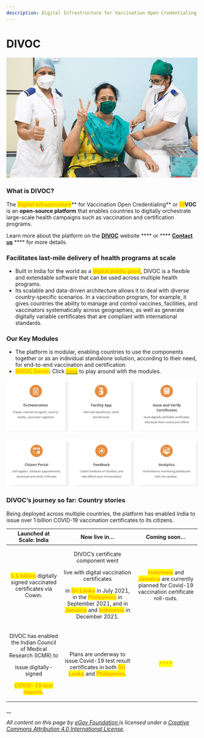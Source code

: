 ```yaml
---
description: Digital Infrastructure for Vaccination Open Credentialing
---
```


# DIVOC

![](.gitbook/assets/VACCINE.jpeg)

### What is DIVOC?

The <mark style="color:orange;">**Digital Infrastructure**</mark>** for Vaccination Open Credentialing** or <mark style="color:orange;">**DI**</mark>**VOC** is an **open-source platform** that enables countries to digitally orchestrate large-scale health campaigns such as vaccination and certification programs.

Learn more about the platform on the [**DIVOC**](https://divoc.dev) website **** or **** [**Contact us**](https://divoc.dev/#get-in-touch) **** for more details.

### **Facilitates last-mile delivery of health programs at scale**

* Built in India for the world as a <mark style="color:orange;">**digital public good**</mark>, DIVOC is a flexible and extendable software that can be used across multiple health programs.
* Its scalable and data-driven architecture allows it to deal with diverse country-specific scenarios. In a vaccination program, for example, it gives countries the ability to manage and control vaccines, facilities, and vaccinators systematically across geographies, as well as generate digitally variable certificates that are compliant with international standards.

### **Our Key Modules**

* The platform is modular, enabling countries to use the components together or as an individual standalone solution, according to their need, for end-to-end vaccination and certification.
* <mark style="color:orange;">**DIVOC Demo**</mark>**:** Click [<mark style="color:orange;">**here**</mark>](view-demo/) to play around with the modules.

![](<.gitbook/assets/Screenshot 2021-12-24 at 3.41.59 PM.png>)

![](<.gitbook/assets/Screenshot 2021-12-24 at 3.44.57 PM.png>)



### **DIVOC’s journey so far: Country stories**

Being deployed across multiple countries, the platform has enabled India to issue over 1 billion COVID-19 vaccination certificates to its citizens.

|                                                            Launched at Scale: India                                                                                                       |                                                                                                                                                                                                             Now live in…                                                                                                                                                                                                            |                                                                                Coming soon…                                                                               |
| :---------------------------------------------------------------------------------------------------------------------------------------------------------------------------------------: | :---------------------------------------------------------------------------------------------------------------------------------------------------------------------------------------------------------------------------------------------------------------------------------------------------------------------------------------------------------------------------------------------------------------------------------: | :-----------------------------------------------------------------------------------------------------------------------------------------------------------------------: |
|                                          <mark style="color:orange;">**1.1 billion**</mark> digitally signed vaccinated certificates via Cowin.                                           | <p>DIVOC’s certificate component went </p><p>live with digital vaccination certificates </p><p>in <mark style="color:orange;"><strong>Sri Lanka</strong></mark> in July 2021, in the <mark style="color:orange;"><strong>Philippines</strong></mark> in September 2021, and in <mark style="color:orange;"><strong>Jamaica</strong></mark> and <mark style="color:orange;"><strong>Indonesia</strong></mark> in December 2021. </p> | <mark style="color:orange;">**Indonesia**</mark> and <mark style="color:orange;">**Jamaica**</mark> are currently planned for Covid-19 vaccination certificate roll-outs. |
| <p>DIVOC has enabled the Indian Council of Medical Research (ICMR) to </p><p>issue digitally-signed </p><p><mark style="color:orange;"><strong>COVID-19 test reports</strong></mark>.</p> |                                                                                                                            Plans are underway to issue Covid-19 test result certificates in both <mark style="color:orange;">**Sri Lanka**</mark> and <mark style="color:orange;">**Philippines**</mark>.                                                                                                                           |                                                                  <mark style="color:orange;">****</mark>                                                                  |

__

_All content on this page by_ [_eGov Foundation_ ](https://egov.org.in)_is licensed under a_ [_Creative Commons Attribution 4.0 International License_](http://creativecommons.org/licenses/by/4.0/)_._
